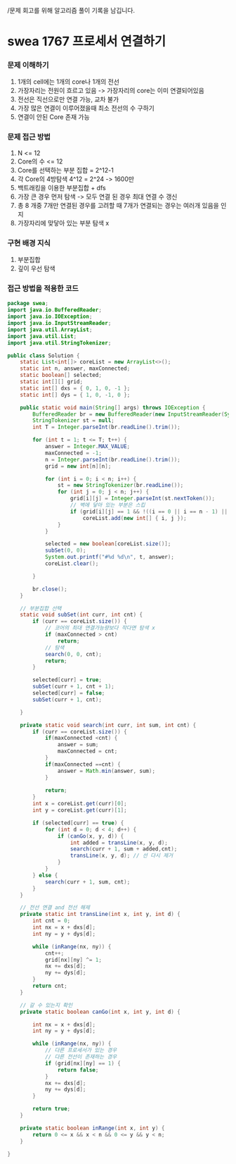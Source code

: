 /문제 회고를 위해 알고리즘 풀이 기록을 남깁니다.

# swea 1767 프로세서 연결하기


### 문제 이해하기
1. 1개의 cell에는 1개의 core나 1개의 전선
2. 가장자리는 전원이 흐르고 있음 -> 가장자리의 core는 이미 연결되어있음
3. 전선은 직선으로만 연결 가능, 교차 불가
4. 가장 많은 연결이 이루어졌을때 최소 전선의 수 구하기
5. 연결이 안된 Core 존재 가능

### 문제 접근 방법
1. N <= 12
2. Core의 수 <= 12
3. Core를 선택하는 부분 집합 = 2^12-1
4. 각 Core의 4방탐색 4^12 = 2^24 -> 1600만
5. 백트래킹을 이용한 부분집합 + dfs
6. 가장 큰 경우 먼저 탐색 -> 모두 연결 된 경우 최대 연결 수 갱신
7. 총 8 개중 7개만 연결된 경우를 고려할 때 7개가 연결되는 경우는 여러개 있음을 인지
8. 가장자리에 맞닿아 있는 부분 탐색 x

### 구현 배경 지식
1. 부분집합
2. 깊이 우선 탐색

### 접근 방법을 적용한 코드
```java
package swea;
import java.io.BufferedReader;
import java.io.IOException;
import java.io.InputStreamReader;
import java.util.ArrayList;
import java.util.List;
import java.util.StringTokenizer;

public class Solution {
	static List<int[]> coreList = new ArrayList<>();
	static int n, answer, maxConnected;
	static boolean[] selected;
	static int[][] grid;
	static int[] dxs = { 0, 1, 0, -1 };
	static int[] dys = { 1, 0, -1, 0 };

	public static void main(String[] args) throws IOException {
		BufferedReader br = new BufferedReader(new InputStreamReader(System.in));
		StringTokenizer st = null;
		int T = Integer.parseInt(br.readLine().trim());

		for (int t = 1; t <= T; t++) {
			answer = Integer.MAX_VALUE;
			maxConnected = -1;
			n = Integer.parseInt(br.readLine().trim());
			grid = new int[n][n];

			for (int i = 0; i < n; i++) {
				st = new StringTokenizer(br.readLine());
				for (int j = 0; j < n; j++) {
					grid[i][j] = Integer.parseInt(st.nextToken());
					// 벽에 닿아 있는 부분은 스킵
					if (grid[i][j] == 1 && !((i == 0 || i == n - 1) || (j == 0 || j == n - 1)))
						coreList.add(new int[] { i, j });
				}
			}

			selected = new boolean[coreList.size()];
			subSet(0, 0);
			System.out.printf("#%d %d\n", t, answer);
			coreList.clear();

		}

		br.close();
	}

	// 부분집합 선택
	static void subSet(int curr, int cnt) {
		if (curr == coreList.size()) {
			// 코어의 최대 연결가능량보다 작다면 탐색 x
			if (maxConnected > cnt)
				return;
			// 탐색
			search(0, 0, cnt);
			return;
		}

		selected[curr] = true;
		subSet(curr + 1, cnt + 1);
		selected[curr] = false;
		subSet(curr + 1, cnt);

	}

	private static void search(int curr, int sum, int cnt) {
		if (curr == coreList.size()) {
			if(maxConnected <cnt) {
				answer = sum;
				maxConnected = cnt;
			}
			if(maxConnected ==cnt) {
				answer = Math.min(answer, sum);
			}
			
			return;
		}
		int x = coreList.get(curr)[0];
		int y = coreList.get(curr)[1];

		if (selected[curr] == true) {
			for (int d = 0; d < 4; d++) {
				if (canGo(x, y, d)) {
					int added = transLine(x, y, d);
					search(curr + 1, sum + added,cnt);
					transLine(x, y, d); // 선 다시 제거
				}
			}
		} else {
			search(curr + 1, sum, cnt);
		}
	}

	// 전선 연결 and 전선 해제
	private static int transLine(int x, int y, int d) {
		int cnt = 0;
		int nx = x + dxs[d];
		int ny = y + dys[d];

		while (inRange(nx, ny)) {
			cnt++;
			grid[nx][ny] ^= 1;
			nx += dxs[d];
			ny += dys[d];
		}
		return cnt;	
	}

	// 갈 수 있는지 확인
	private static boolean canGo(int x, int y, int d) {

		int nx = x + dxs[d];
		int ny = y + dys[d];

		while (inRange(nx, ny)) {
			// 다른 프로세서가 있는 경우
			// 다른 전선이 존재하는 경우
			if (grid[nx][ny] == 1) {
				return false;
			}
			nx += dxs[d];
			ny += dys[d];
		}

		return true;
	}

	private static boolean inRange(int x, int y) {
		return 0 <= x && x < n && 0 <= y && y < n;
	}

}

```
